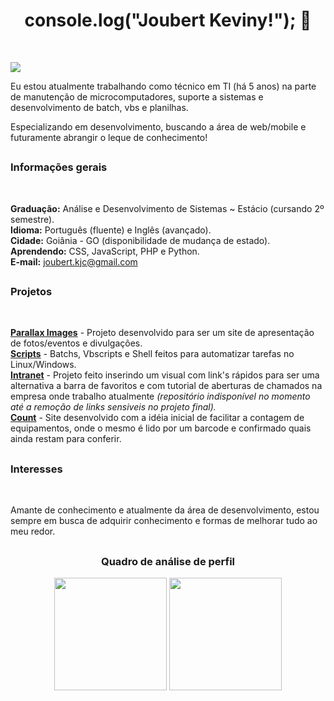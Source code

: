 <h1 align="center">console.log("Joubert Keviny!"); 👋</h1>

<br>

<a href="https://www.linkedin.com/in/keviny-joubert-2992b8b1/" target="_blank"><img src="https://img.shields.io/badge/-LinkedIn-%230077B5?style=for-the-badge&logo=linkedin&logoColor=white" target="_blank"></a> 

Eu estou atualmente trabalhando como técnico em TI (há 5 anos) na parte de manutenção de microcomputadores, suporte a sistemas e desenvolvimento de batch, vbs e planilhas.

Especializando em desenvolvimento, buscando a área de web/mobile e futuramente abrangir o leque de conhecimento!

##

<h3>Informações gerais</h3> <br>

<strong>Graduação:</strong> Análise e Desenvolvimento de Sistemas ~ Estácio (cursando 2º semestre). <br>
<strong>Idioma:</strong> Português (fluente) e Inglês (avançado). <br>
<strong>Cidade:</strong> Goiânia - GO (disponibilidade de mudança de estado). <br>
<strong>Aprendendo:</strong> CSS, JavaScript, PHP e Python. <br>
<strong>E-mail:</strong> joubert.kjc@gmail.com

##

<h3>Projetos</h3><br>

<a href="https://github.com/kevinyjoubert/Parallax-images"><strong>Parallax Images</strong></a> - Projeto desenvolvido para ser um site de apresentação de fotos/eventos e divulgações. <br>
<a href="https://github.com/kevinyjoubert/Scripts"><strong>Scripts</strong></a> - Batchs, Vbscripts e Shell feitos para automatizar tarefas no Linux/Windows. <br>
<a href="https://github.com/kevinyjoubert"><strong>Intranet</strong></a> - Projeto feito inserindo um visual com link's rápidos para ser uma alternativa a barra de favoritos e com tutorial de aberturas de chamados na empresa onde trabalho atualmente _(repositório indisponível no momento até a remoção de links sensiveis no projeto final)._ <br>
<a href="https://github.com/kevinyjoubert"><strong>Count</strong></a> - Site desenvolvido com a idéia inicial de facilitar a contagem de equipamentos, onde o mesmo é lido por um barcode e confirmado quais ainda restam para conferir.

##

<h3>Interesses</h3> <br>

Amante de conhecimento e atualmente da área de desenvolvimento, estou sempre em busca de adquirir conhecimento e formas de melhorar tudo ao meu redor.

##

<h3 align="center">Quadro de análise de perfil</h3>

<div align="center">
  <!-- github stats -->
<img height="180em" src="https://github-readme-stats.vercel.app/api?username=kevinyjoubert&&show_icons=true&title_color=ffffff&icon_color=bb2acf&text_color=daf7dc&bg_color=151515">

  <!-- most used languages -->
<img height="180em" src="https://github-readme-stats.vercel.app/api/top-langs/?username=kevinyjoubert&layout=compact&langs_count=10&bg_color=151515&icon_color=bb2acf&text_color=daf7dc">
</div>


